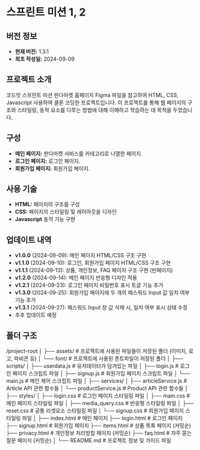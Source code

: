 # 스프린트 미션 1, 2


## 버전 정보
- **현재 버전:** 1.3.1
- **최초 작성일:** 2024-09-09


## 프로젝트 소개
코드잇 스프린트 미션 판다마켓 홈페이지 Figma 파일을 참고하여 HTML, CSS, Javascript 사용하여 클론 코딩한 프로젝트입니다.
이 프로젝트를 통해 웹 페이지의 구조와 스타일링, 동적 요소를 다루는 방법에 대해 이해하고 학습하는 데 목적을 두었습니다.


## 구성
- **메인 페이지:** 판다마켓 서비스를 카테고리로 나열한 페이지.
- **로그인 페이지:** 로그인 페이지.
- **회원가입 페이지:** 회원가입 페이지.


## 사용 기술
- **HTML:** 페이지의 구조를 구성
- **CSS:** 페이지의 스타일링 및 레이아웃을 디자인
- **Javascript** 동적 기능 구현


## 업데이트 내역
- **v1.0.0** (2024-09-09): 메인 페이지 HTML/CSS 구조 구현
- **v1.1.0** (2024-09-10): 로그인, 회원가입 페이지 HTML/CSS 구조 구현
- **v1.1.1** (2024-09-13): 상품, 개인정보, FAQ 페이지 구조 구현 (빈페이지)
- **v1.2.0** (2024-09-14): 메인 페이지 반응형 디자인 적용
- **v1.2.1** (2024-09-23): 로그인 페이지 비밀번호 표시 토글 기능 추가
- **v1.3.0** (2024-09-25): 회원가입 페이지에 두 개의 패스워드 Input 값 일치 여부 기능 추가
- **v1.3.1** (2024-09-27): 패스워드 Input 창 값 삭제 시, 일치 여부 표시 상태 수정
- 추후 업데이트 예정


## 폴더 구조
/project-root
│
├── assets/                # 프로젝트에 사용된 파일들이 저장된 폴더 (이미지, 로고, 파비콘 등)
│   └── font/              # 프로젝트에 사용된 폰트파일이 저장된 폴더
│
├── scripts/
│   ├── userdata.js        # 유저데이터가 담겨있는 파일
│   ├── login.js           # 로그인 페이지 스크립트 파일
│   ├── signup.js          # 회원가입 페이지 스크립트 파일
│   └── main.js            # 메인 제어 스크립트 파일
│
├── services/
│   ├── articleService.js  # Article API 관련 함수들
│   └── productService.js  # Product API 관련 함수들
│
├── styles/
│   ├── login.css          # 로그인 페이지 스타일링 파일
│   ├── main.css           # 메인 페이지 스타일링 파일
│   ├── media_query.css    # 반응형 스타일링 파일
│   ├── reset.css          # 공통 리셋요소 스타일링 파일
│   └── signup.css         # 회원가입 페이지 스타일링 파일
│
├── index.html             # 메인 페이지
├── login.html             # 로그인 페이지
├── signup.html            # 회원가입 페이지
├── items.html             # 상품 목록 페이지 (커밍순)
├── privacy.html           # 개인정보 처리방침 페이지 (커밍순)
├── faq.html               # 자주 묻는 질문 페이지 (커밍순)
│
└── README.md              # 프로젝트 정보 및 가이드 파일